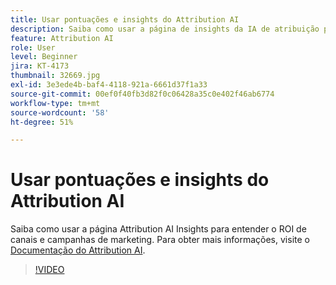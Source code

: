 ```yaml
---
title: Usar pontuações e insights do Attribution AI
description: Saiba como usar a página de insights da IA de atribuição para entender o ROI dos canais e das campanhas de marketing
feature: Attribution AI
role: User
level: Beginner
jira: KT-4173
thumbnail: 32669.jpg
exl-id: 3e3ede4b-baf4-4118-921a-6661d37f1a33
source-git-commit: 00ef0f40fb3d82f0c06428a35c0e402f46ab6774
workflow-type: tm+mt
source-wordcount: '58'
ht-degree: 51%

---
```


# Usar pontuações e insights do Attribution AI

Saiba como usar a página Attribution AI Insights para entender o ROI de canais e campanhas de marketing. Para obter mais informações, visite o [Documentação do Attribution AI](https://experienceleague.adobe.com/docs/experience-platform/intelligent-services/attribution-ai/overview.html).

>[!VIDEO](https://video.tv.adobe.com/v/32669?learn=on)
